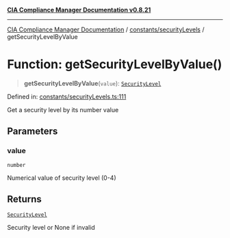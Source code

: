 [**CIA Compliance Manager Documentation v0.8.21**](../../../README.md)

***

[CIA Compliance Manager Documentation](../../../modules.md) / [constants/securityLevels](../README.md) / getSecurityLevelByValue

# Function: getSecurityLevelByValue()

> **getSecurityLevelByValue**(`value`): [`SecurityLevel`](../../../types/cia/type-aliases/SecurityLevel.md)

Defined in: [constants/securityLevels.ts:111](https://github.com/Hack23/cia-compliance-manager/blob/689e67e40bb6afe811128d672a0d7dd5fcbdaea5/src/constants/securityLevels.ts#L111)

Get a security level by its number value

## Parameters

### value

`number`

Numerical value of security level (0-4)

## Returns

[`SecurityLevel`](../../../types/cia/type-aliases/SecurityLevel.md)

Security level or None if invalid
